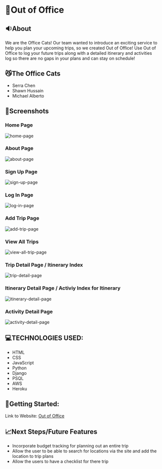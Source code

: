 # 📑Out of Office

## 🔉About
We are the Office Cats! Our team wanted to introduce an exciting service to help you plan your upcoming trips, so we created Out of Office! Use Out of Office to log your future trips along with a detailed itinerary and activities log so there are no gaps in your plans and can stay on schedule!

## 😼The Office Cats
- Serra Chen
- Shawn Hussain
- Michael Alberto

## 📸Screenshots
### Home Page
![home-page](https://github.com/schen044/Out-Of-Office/blob/main/public/images/webpage-screenshot/home-page.png)

### About Page
![about-page](https://github.com/schen044/Out-Of-Office/blob/main/public/images/webpage-screenshot/about-page.png)

### Sign Up Page
![sign-up-page](https://github.com/schen044/Out-Of-Office/blob/main/public/images/webpage-screenshot/sign-up-page.png)

### Log In Page
![log-in-page](https://github.com/schen044/Out-Of-Office/blob/main/public/images/webpage-screenshot/log-in-page.png)

### Add Trip Page
![add-trip-page](https://github.com/schen044/Out-Of-Office/blob/main/public/images/webpage-screenshot/add-trip-page.png)

### View All Trips
![view-all-trip-page](https://github.com/schen044/Out-Of-Office/blob/main/public/images/webpage-screenshot/view-all-trip-page.png)

### Trip Detail Page / Itinerary Index
![trip-detail-page](https://github.com/schen044/Out-Of-Office/blob/main/public/images/webpage-screenshot/trip-detail-page.png)

### Itinerary Detail Page / Activiy Index for Itinerary
![itinerary-detail-page](https://github.com/schen044/Out-Of-Office/blob/main/public/images/webpage-screenshot/itinerary-detail-page.png)

### Activity Detail Page 
![activity-detail-page](https://github.com/schen044/Out-Of-Office/blob/main/public/images/webpage-screenshot/activity-detail-page.png)


## 💻TECHNOLOGIES USED:
- HTML
- CSS
- JavaScript
- Python
- Django
- PSQL
- AWS 
- Heroku

## 🚀Getting Started:

Link to Website: [Out of Office](https://out-of-office.herokuapp.com/)

## 📈Next Steps/Future Features
- Incorporate budget tracking for planning out an entire trip
- Allow the user to be able to search for locations via the site and add the location to trip plans
- Allow the users to have a checklist for there trip

